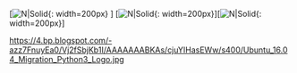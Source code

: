 




[![N|Solid](http://brainjunkfood.com/wp-content/uploads/2015/09/pic_1561903.jpg){: width=200px} ]
[![N|Solid](http://www.django-rest-framework.org/img/logo.png ){: width=200px}][![N|Solid](https://a248.e.akamai.net/secure.meetupstatic.com/photos/event/6/d/0/2/600_443067906.jpeg ){: width=200px}]


https://4.bp.blogspot.com/-azz7FnuyEa0/Vj2fSbjKb1I/AAAAAAABKAs/cjuYIHasEWw/s400/Ubuntu_16.04_Migration_Python3_Logo.jpg
